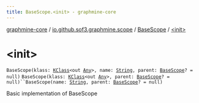 ```yaml
---
title: BaseScope.<init> - graphmine-core
---
```


[graphmine-core](../../index.html) / [io.github.sof3.graphmine.scope](../index.html) / [BaseScope](index.html) / [&lt;init&gt;](./-init-.html)

# &lt;init&gt;

`BaseScope(klass: `[`KClass`](https://kotlinlang.org/api/latest/jvm/stdlib/kotlin.reflect/-k-class/index.html)`<out `[`Any`](https://kotlinlang.org/api/latest/jvm/stdlib/kotlin/-any/index.html)`>, name: `[`String`](https://kotlinlang.org/api/latest/jvm/stdlib/kotlin/-string/index.html)`, parent: `[`BaseScope`](index.html)`? = null)`
`BaseScope(klass: `[`KClass`](https://kotlinlang.org/api/latest/jvm/stdlib/kotlin.reflect/-k-class/index.html)`<out `[`Any`](https://kotlinlang.org/api/latest/jvm/stdlib/kotlin/-any/index.html)`>, parent: `[`BaseScope`](index.html)`? = null)``BaseScope(name: `[`String`](https://kotlinlang.org/api/latest/jvm/stdlib/kotlin/-string/index.html)`, parent: `[`BaseScope`](index.html)`? = null)`

Basic implementation of BaseScope

